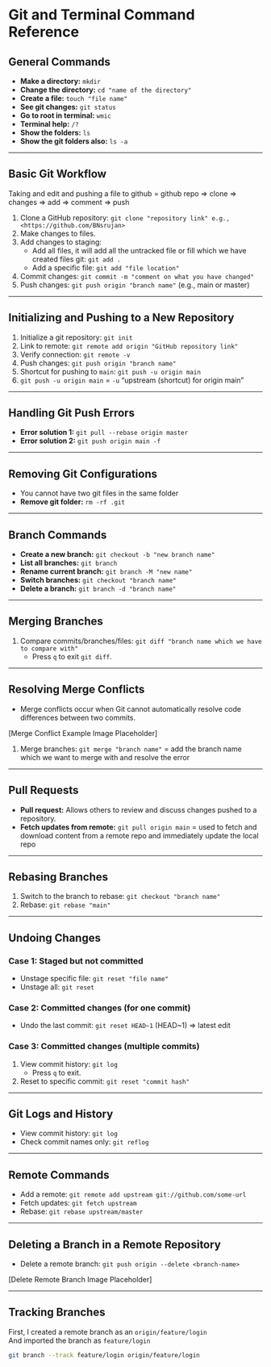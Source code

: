 # Git and Terminal Command Reference

## General Commands

- **Make a directory:** `mkdir`
- **Change the directory:** `cd "name of the directory"`
- **Create a file:** `touch "file name"`
- **See git changes:** `git status`
- **Go to root in terminal:** `wmic`
- **Terminal help:** `/?`
- **Show the folders:** `ls`
- **Show the git folders also:** `ls -a`

---

## Basic Git Workflow

Taking and edit and pushing a file to github = github repo => clone => changes => add => comment => push

1. Clone a GitHub repository: `git clone "repository link" e.g., <https://github.com/BNsrujan>`
2. Make changes to files.
3. Add changes to staging:
    - Add all files, it will add all the untracked file or fill which we have created files git: `git add .`
    - Add a specific file: `git add "file location"`
4. Commit changes: `git commit -m "comment on what you have changed"`
5. Push changes: `git push origin "branch name"` (e.g., main or master)

---

## Initializing and Pushing to a New Repository

1. Initialize a git repository: `git init`
2. Link to remote: `git remote add origin "GitHub repository link"`
3. Verify connection: `git remote -v`
4. Push changes: `git push origin "branch name"`
5. Shortcut for pushing to `main`: `git push -u origin main`
6. `git push -u origin main` = `-u` “upstream (shortcut) for origin main”

---

## Handling Git Push Errors

- **Error solution 1:** `git pull --rebase origin master`
- **Error solution 2:** `git push origin main -f`

---

## Removing Git Configurations

- You cannot have two git files in the same folder
- **Remove git folder:** `rm -rf .git`

---

## Branch Commands

- **Create a new branch:** `git checkout -b "new branch name"`
- **List all branches:** `git branch`
- **Rename current branch:** `git branch -M "new name"`
- **Switch branches:** `git checkout "branch name"`
- **Delete a branch:** `git branch -d "branch name"`

---

## Merging Branches

1. Compare commits/branches/files: `git diff "branch name which we have to compare with"`  
    - Press `q` to exit `git diff`.

---

## Resolving Merge Conflicts

- Merge conflicts occur when Git cannot automatically resolve code differences between two commits.

[Merge Conflict Example Image Placeholder]

1. Merge branches: `git merge "branch name"` = add the branch name which we want to merge with and resolve the error

---

## Pull Requests

- **Pull request:** Allows others to review and discuss changes pushed to a repository.
- **Fetch updates from remote:** `git pull origin main` = used to fetch and download content from a remote repo and immediately update the local repo

---

## Rebasing Branches

1. Switch to the branch to rebase: `git checkout "branch name"`
2. Rebase: `git rebase "main"`

---

## Undoing Changes

### Case 1: Staged but not committed

- Unstage specific file: `git reset "file name"`
- Unstage all: `git reset`

### Case 2: Committed changes (for one commit)

- Undo the last commit: `git reset HEAD~1`  (HEAD~1) => latest edit

### Case 3: Committed changes (multiple commits)

1. View commit history: `git log`
    - Press `q` to exit.
2. Reset to specific commit: `git reset "commit hash"`

---

## Git Logs and History

- View commit history: `git log`
- Check commit names only: `git reflog`

---

## Remote Commands

- Add a remote: `git remote add upstream git://github.com/some-url`
- Fetch updates: `git fetch upstream`
- Rebase: `git rebase upstream/master`

---

## Deleting a Branch in a Remote Repository

- Delete a remote branch: `git push origin --delete <branch-name>`

[Delete Remote Branch Image Placeholder]

---

## Tracking Branches

First, I created a remote branch as an `origin/feature/login`  
And imported the branch as `feature/login`

```bash
git branch --track feature/login origin/feature/login
